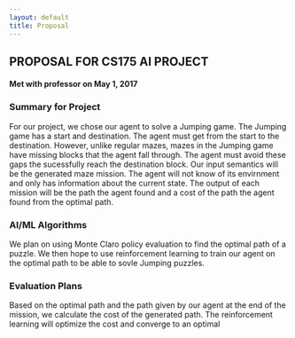 ```yaml
---
layout: default
title: Proposal
---
```


## PROPOSAL FOR CS175 AI PROJECT
#### Met with professor on May 1, 2017


### Summary for Project

For our project, we chose our agent to solve a Jumping game. The Jumping game has a start and destination. The agent must get from the start to the destination. However, unlike regular mazes, mazes in the Jumping game have missing blocks that the agent fall through. The agent must avoid these gaps the sucessfully reach the destination block. Our input semantics will be the generated maze mission. The agent will not know of its envirnment and only has information about the current state. The output of each mission will be the path the agent found and a cost of the path the agent found from the optimal path. 
    
### AI/ML Algorithms

We plan on using Monte Claro policy evaluation to find the optimal path of a puzzle. We then hope to use reinforcement learning to train our agent on the optimal path to be able to sovle Jumping puzzles.
    
### Evaluation Plans

Based on the optimal path and the path given by our agent at the end of the mission, we calculate the cost of the generated path. The reinforcement learning will optimize the cost and converge to an optimal 
    
